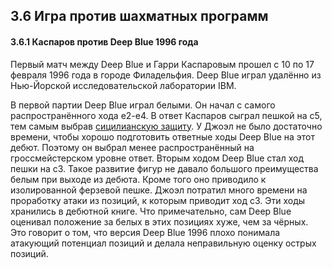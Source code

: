 ## 3.6 Игра против шахматных программ

#### 3.6.1 Каспаров против Deep Blue 1996 года

Первый матч между Deep Blue и Гарри Каспаровым прошел с 10 по 17 февраля 1996 года в городе Филадельфия. Deep Blue играл удалённо из Нью-Йорской исследовательской лаборатории IBM.

В первой партии Deep Blue играл белыми. Он начал с самого распространённого хода e2-e4. В ответ Каспаров сыграл пешкой на c5, тем самым выбрав [сицилианскую защиту](https://ru.wikipedia.org/wiki/Сицилианская_защита). У Джоэл не было достаточно времени, чтобы хорошо подготовить ответные ходы Deep Blue на этот дебют. Поэтому он выбрал менее распространённый на гроссмейстерском уровне ответ. Вторым ходом Deep Blue стал ход пешки на c3. Такое развитие фигур не давало большого преимущества белым при выходе из дебюта. Кроме того оно приводило к изолированной ферзевой пешке. Джоэл потратил много времени на проработку атаки из позиций, к которым приводит ход c3. Эти ходы хранились в дебютной книге. Что примечательно, сам Deep Blue оценивал положение за белых в этих позициях хуже, чем за чёрных. Это говорит о том, что версия Deep Blue 1996 плохо понимала атакующий потенциал позиций и делала неправильную оценку острых позиций.
